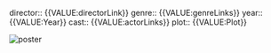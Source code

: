 director:: {{VALUE:directorLink}}
genre:: {{VALUE:genreLinks}}
year:: {{VALUE:Year}}
cast:: {{VALUE:actorLinks}}
plot:: {{VALUE:Plot}}

![poster]({{VALUE:Poster}})
